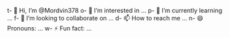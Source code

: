 t- 👋 Hi, I’m @Mordvin378
o- 👀 I’m interested in ...
p- 🌱 I’m currently learning ...
f- 💞️ I’m looking to collaborate on ...
d- 📫 How to reach me ...
n- 😄 Pronouns: ...
w- ⚡ Fun fact: ...

<!---
Mordvin378/Mordvin378 is a ✨ special ✨ repository because its `README.md` (this file) appears on your GitHub profile.
You can click the Preview link to take a look at your changes.
--->
